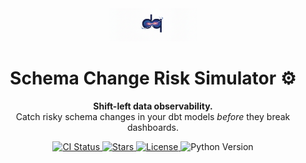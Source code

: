 <div align="center">
  <img src="https://raw.githubusercontent.com/naoufal2807/dq/main/docs/logo.png"
       alt="Schema Risk Simulator" width="140"/>

  <h1>Schema Change Risk Simulator ⚙️</h1>
  <p>
    <b>Shift-left data observability.</b><br>
    Catch risky schema changes in your dbt models <em>before</em> they break dashboards.
  </p>

  <p>
    <a href="https://github.com/naoufal2807/schema-risk-simulator/actions">
      <img src="https://img.shields.io/github/actions/workflow/status/naoufal2807/dq/schema-risk.yml?style=flat-square" alt="CI Status"/>
    </a>
    <a href="https://github.com/naoufal2807/schema-risk-simulator/stargazers">
      <img src="https://img.shields.io/github/stars/naoufal2807/dq?color=yellow&style=flat-square" alt="Stars"/>
    </a>
    <a href="LICENSE">
      <img src="https://img.shields.io/badge/license-MIT-blue.svg?style=flat-square" alt="License"/>
    </a>
    <img src="https://img.shields.io/badge/python-3.10%2B-blue?style=flat-square" alt="Python Version"/>
  </p>
</div>
